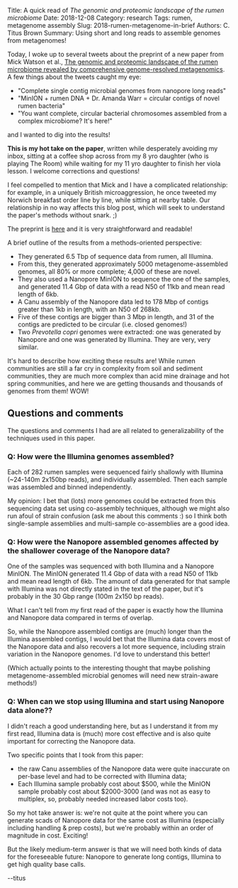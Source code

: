 Title: A quick read of _The genomic and proteomic landscape of the rumen microbiome_
Date: 2018-12-08
Category: research
Tags: rumen, metagenome assembly
Slug: 2018-rumen-metagenome-in-brief
Authors: C. Titus Brown
Summary: Using short and long reads to assemble genomes from metagenomes!

Today, I woke up to several tweets about the preprint of a new paper from Mick
Watson et al.,
[The genomic and proteomic landscape of the rumen microbiome revealed by comprehensive genome-resolved metagenomics](https://twitter.com/BioMickWatson/status/1071443060914032640). A few things about the tweets caught my eye:

* "Complete single contig microbial genomes from nanopore long reads"
* "MinION + rumen DNA + Dr. Amanda Warr = circular contigs of novel rumen bacteria"
* "You want complete, circular bacterial chromosomes assembled from a complex microbiome? It's here!"

and I wanted to dig into the results!

**This is my hot take on the paper**, written while desperately
avoiding my inbox, sitting at a coffee shop across from my 8 yro
daughter (who is playing The Room) while waiting for my 11 yro
daughter to finish her viola lesson.  I welcome corrections and
questions!

I feel compelled to mention that Mick and I have a complicated
relationship: for example, in a uniquely British microaggression, he
once tweeted my Norwich breakfast order line by line, while sitting at
nearby table. Our relationship in no way affects this blog post, which
will seek to understand the paper's methods without snark. ;)

The preprint is
[here](https://www.biorxiv.org/content/early/2018/12/08/489443) and it
is very straightforward and readable!

A brief outline of the results from a methods-oriented perspective:

* They generated 6.5 Tbp of sequence data from rumen, all Illumina.
* From this, they generated approximately 5000 metagenome-assembled genomes, all 80% or more complete; 4,000 of these are novel.
* They also used a Nanopore MinION to sequence the one of the samples, and generated 11.4 Gbp of data with a read N50 of 11kb and mean read length of 6kb.
* A Canu assembly of the Nanopore data led to 178 Mbp of contigs greater than 1kb in length, with an N50 of 268kb.
* Five of these contigs are bigger than 3 Mbp in length, and 31 of the contigs are predicted to be circular (i.e. closed genomes!)
* Two *Prevotella copri* genomes were extracted: one was generated by Nanopore and one was generated by Illumina. They are very, very similar.

It's hard to describe how exciting these results are! While rumen
communities are still a far cry in complexity from soil and sediment
communities, they are much more complex than acid mine drainage and
hot spring communities, and here we are getting thousands and
thousands of genomes from them! WOW!

## Questions and comments

The questions and comments I had are all related to generalizability
of the techniques used in this paper.

### Q: How were the Illumina genomes assembled?

Each of 282 rumen samples were sequenced fairly shallowly with
Illumina (~24-140m 2x150bp reads), and individually assembled. Then
each sample was assembled and binned independently.

My opinion: I bet that (lots) more genomes could be extracted from
this sequencing data set using co-assembly techniques, although we
might also run afoul of strain confusion (ask me about this comments
:) so I think both single-sample assemblies and multi-sample
co-assemblies are a good idea.

### Q: How were the Nanopore assembled genomes affected by the shallower coverage of the Nanopore data?

One of the samples was sequenced with both Illumina and a Nanopore MinION.
The MinION generated 11.4 Gbp of data with a read N50 of
11kb and mean read length of 6kb. The amount of data generated for that
sample with Illumina was not directly stated in the text of the paper, but 
it's probably in the 30 Gbp range (100m 2x150 bp reads).

What I can't tell from my first read of the paper is exactly how the
Illumina and Nanopore data compared in terms of overlap.

So, while the Nanopore assembled contigs are (much) longer than the
Illumina assembled contigs, I would bet that the Illumina data covers
most of the Nanopore data and also recovers a lot more sequence,
including strain variation in the Nanopore genomes. I'd love to
understand this better!

(Which actually points to the interesting thought that maybe polishing
metagenome-assembled microbial genomes will need new strain-aware
methods!)

### Q: When can we stop using Illumina and start using Nanopore data alone??

I didn't reach a good understanding here, but as I understand it from
my first read, Illumina data is (much) more cost effective
and is also quite important for correcting the Nanopore data.

Two specific points that I took from this paper:

* the raw Canu assemblies of the Nanopore data were quite inaccurate on per-base level and had to be corrected with Illumina data;
* Each Illumina sample probably cost about $500, while the MinION
  sample probably cost about $2000-3000 (and was not as easy to
  multiplex, so, probably needed increased labor costs too).

So my hot take answer is: we're not quite at the point where you can
generate scads of Nanopore data for the same cost as Illumina
(especially including handling & prep costs), but we're probably within
an order of magnitude in cost. Exciting!

But the likely medium-term answer is that we will need both kinds of
data for the foreseeable future: Nanopore to generate long contigs,
Illumina to get high quality base calls.

--titus
